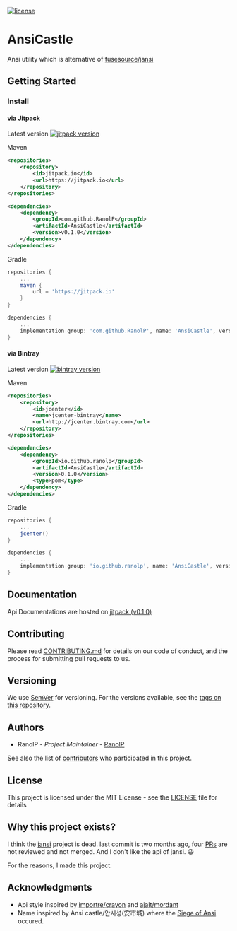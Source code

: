 [jansi-repo]: https://github.com/fusesource/jansi
[jansi-prs]: https://github.com/fusesource/jansi/pulls

[crayon-repo]: https://github.com/importre/crayon
[mordant-repo]: https://github.com/ajalt/mordant

[siege-of-ansi]: https://en.wikipedia.org/wiki/Siege_of_Ansi

[RanolP]: https://github.com/RanolP

[contributors]: https://github.com/RanolP/AnsiCastle/contributors
[CONTRIBUTING.md]: https://github.com/RanolP/AnsiCastle/blob/master/CONTRIBUTING.md
[license-page]: https://github.com/RanolP/AnsiCastle/blob/master/LICENSE
[SemVer]: https://semver.org/
[tags]: https://github.com/RanolP/AnsiCastle/tags

[jitpack-badge]: https://jitpack.io/v/RanolP/AnsiCastle.svg
[jitpack-page]: https://jitpack.io/#RanolP/AnsiCastle

[bintray-badge]: https://api.bintray.com/packages/ranol-github/maven/AnsiCastle/images/download.svg
[bintray-page]: https://bintray.com/ranol-github/maven/AnsiCastle/_latestVersion

[license-badge]: https://img.shields.io/github/license/RanolP/AnsiCastle.svg

[jitpack-javadoc]: https://jitpack.io/com/github/RanolP/AnsiCastle/v0.1.0/javadoc/

[![license][license-badge]][license-page]

# AnsiCastle
Ansi utility which is alternative of [fusesource/jansi][jansi-repo]

## Getting Started

### Install

#### via Jitpack

Latest version [![jitpack version][jitpack-badge]][jitpack-page]

Maven
```xml
<repositories>
    <repository>
        <id>jitpack.io</id>
        <url>https://jitpack.io</url>
    </repository>
</repositories>

<dependencies>
    <dependency>
        <groupId>com.github.RanolP</groupId>
        <artifactId>AnsiCastle</artifactId>
        <version>v0.1.0</version>
    </dependency>
</dependencies>
```

Gradle
```gradle
repositories {
    ...
    maven {
        url = 'https://jitpack.io'
    }
}

dependencies {
    ...
    implementation group: 'com.github.RanolP', name: 'AnsiCastle', version: 'v0.1.0'
}
```

#### via Bintray

Latest version [![bintray version][bintray-badge]][bintray-page]

Maven
```xml
<repositories>
    <repository>
        <id>jcenter</id>
        <name>jcenter-bintray</name>
        <url>http://jcenter.bintray.com</url>
    </repository>
</repositories>

<dependencies>
    <dependency>
        <groupId>io.github.ranolp</groupId>
        <artifactId>AnsiCastle</artifactId>
        <version>0.1.0</version>
        <type>pom</type>
    </dependency>
</dependencies>
```

Gradle
```gradle
repositories {
    ...
    jcenter()
}

dependencies {
    ...
    implementation group: 'io.github.ranolp', name: 'AnsiCastle', version: '0.1.0'
}
```

## Documentation

Api Documentations are hosted on [jitpack (v0.1.0)][jitpack-javadoc]

## Contributing
Please read [CONTRIBUTING.md][CONTRIBUTING.md] for details on our code of conduct,
and the process for submitting pull requests to us.

## Versioning
We use [SemVer][SemVer] for versioning. For the versions available, see the [tags on this repository][tags].

## Authors

- RanolP - *Project Maintainer* - [RanolP]

See also the list of [contributors] who participated in this project.

## License
This project is licensed under the MIT License -
see the [LICENSE][license-page] file for details

## Why this project exists?

I think the [jansi][jansi-repo] project is dead.
last commit is two months ago,
four [PRs][jansi-prs] are not reviewed and not merged.
And I don't like the api of jansi. :smiley:

For the reasons, I made this project.

## Acknowledgments

- Api style inspired by [importre/crayon][crayon-repo] and [ajalt/mordant][mordant-repo]
- Name inspired by Ansi castle/안시성(安市城) where the [Siege of Ansi][siege-of-ansi] occured.
